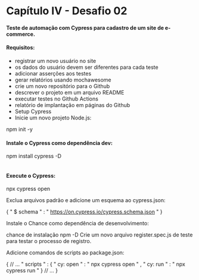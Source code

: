 <h1>Capítulo IV - Desafio 02</h1>

<h4>Teste de automação com Cypress para cadastro de um site de e-commerce.</h4>

<h4>Requisitos:</h4>
<ul>
<li>registrar um novo usuário no site</li>
<li>os dados do usuário devem ser diferentes para cada teste</li>
<li>adicionar asserções aos testes</li>
<li>gerar relatórios usando mochawesome</li>
<li>crie um novo repositório para o Github</li>
<li>descrever o projeto em um arquivo README</li>
<li>executar testes no Github Actions</li>
<li>relatório de implantação em páginas do Github</li>
<li>Setup Cypress</li>
<li>Inicie um novo projeto Node.js:</li>
</ul>

<p>npm init -y</p>

<h4>Instale o Cypress como dependência dev:</h4>
<table>
<tr>npm install cypress -D</tr>
</table>

<h4>Execute o Cypress:</h4>
npx cypress open

Exclua arquivos padrão e adicione um esquema ao cypress.json:

{
   " $ schema " : " https://on.cypress.io/cypress.schema.json " 
}

Instale o Chance como dependência de desenvolvimento:

chance de instalação npm -D
Crie um novo arquivo register.spec.js de teste para testar o processo de registro.

Adicione comandos de scripts ao package.json:

{
   // ... 
  " scripts " : {
     " cy: open " : " npx cypress open " ,
     " cy: run " : " npx cypress run "
  }
  // ... 
}


